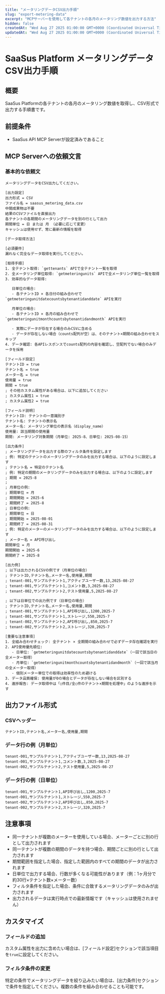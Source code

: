 ```yaml
---
title: "メータリングデータCSV出力手順"
slug: "export-metering-data"
excerpt: "MCPサーバーを使用して各テナントの各月のメータリング数値を出力する方法"
hidden: false
createdAt: "Wed Aug 27 2025 01:00:00 GMT+0000 (Coordinated Universal Time)"
updatedAt: "Wed Aug 27 2025 01:00:00 GMT+0000 (Coordinated Universal Time)"
---
```


# SaaSus Platform メータリングデータCSV出力手順

## 概要
SaaSus Platformの各テナントの各月のメータリング数値を取得し、CSV形式で出力する手順書です。

## 前提条件
- SaaSus API MCP Serverが設定済みであること

## MCP Serverへの依頼文言

### 基本的な依頼文
```
メータリングデータをCSV出力してください。

[出力設定]
出力形式 = CSV
ファイル名 = saasus_metering_data.csv
中間成果物は不要
結果のCSVファイルを直接出力
各テナントの各期間のメータリングデータを別の行として出力
期間単位 = 日 または 月 （必要に応じて変更）
キャッシュは使用せず、常に最新の情報を取得

[データ取得方法]

[必須要件]
漏れなく完全なデータ取得を実行してください。

[取得手順]
1. 全テナント取得: `gettenants` APIで全テナント一覧を取得
2. 全メータリング単位取得: `getmeteringunits` APIで全メータリング単位一覧を取得
3. 効率的なデータ取得:
   
   日単位の場合:
   - 各テナントID × 各日付の組み合わせで `getmeteringunitdatecountsbytenantidanddate` APIを実行
   
   月単位の場合:
   - 各テナントID × 各月の組み合わせで `getmeteringunitmonthcountsbytenantidandmonth` APIを実行
   
   - 実際にデータが存在する場合のみCSVに含める
   - データが存在しない場合（counts配列が空）は、そのテナント×期間の組み合わせをスキップ
4. データ確認: 各APIレスポンスでcounts配列の内容を確認し、空配列でない場合のみデータを採用

[フィールド設定]
テナントID = true
テナント名 = true
メーター名 = true
使用量 = true
期間 = true
; その他カスタム属性がある場合は、以下に追加してください
; カスタム属性1 = true
; カスタム属性2 = true

[フィールド説明]
テナントID: テナントの一意識別子
テナント名: テナントの表示名
メーター名: メータリング単位の表示名（display_name）
使用量: 該当期間の使用量
期間: メータリング対象期間（月単位: 2025-8、日単位: 2025-08-15）

[出力条件]
; メータリングデータを出力する際のフィルタ条件を設定します
; 例: 特定のテナントのメータリングデータのみを出力する場合は、以下のように設定します
; テナント名 = 特定のテナント名
; 例: 特定の期間のメータリングデータのみを出力する場合は、以下のように設定します
; 期間 = 2025-8
;
; 月単位の例:
; 期間単位 = 月
; 期間開始 = 2025-6
; 期間終了 = 2025-8
; 日単位の例:
; 期間単位 = 日
; 期間開始 = 2025-08-01
; 期間終了 = 2025-08-31
; 例: 特定のメーターのメータリングデータのみを出力する場合は、以下のように設定します
; メーター名 = API呼び出し
期間単位 = 月
期間開始 = 2025-6
期間終了 = 2025-8

[出力例]
; 以下は出力されるCSVの例です（月単位の場合）
; テナントID,テナント名,メーター名,使用量,期間
; tenant-001,サンプルテナント1,アクティブユーザー数,13,2025-08-27
; tenant-001,サンプルテナント1,コメント数,3,2025-08-27
; tenant-002,サンプルテナント2,テスト使用量,5,2025-08-27

; 以下は日単位での出力例です（日単位の場合）
; テナントID,テナント名,メーター名,使用量,期間
; tenant-001,サンプルテナント1,API呼び出し,1200,2025-7
; tenant-001,サンプルテナント1,ストレージ,550,2025-7
; tenant-002,サンプルテナント2,API呼び出し,850,2025-7
; tenant-002,サンプルテナント2,ストレージ,320,2025-7

[重要な注意事項]
1. 全組み合わせチェック: 全テナント × 全期間の組み合わせで必ずデータ存在確認を実行
2. API使用優先順位: 
   - 日単位: `getmeteringunitdatecountsbytenantidanddate`（一回で該当日の全メーター取得）
   - 月単位: `getmeteringunitmonthcountsbytenantidandmonth`（一回で該当月の全メーター取得）
   - 個別メーター単位での取得は効率性のため避ける
3. データ品質確保: 使用量が0の場合とデータが存在しない場合を区別する
4. 進捗報告: データ取得中は「○件目/全○件のテナント×期間を処理中」のような進捗を示す
```

## 出力ファイル形式

### CSVヘッダー
```csv
テナントID,テナント名,メーター名,使用量,期間
```

### データ行の例（月単位）
```csv
tenant-001,サンプルテナント1,アクティブユーザー数,13,2025-08-27
tenant-001,サンプルテナント1,コメント数,3,2025-08-27
tenant-002,サンプルテナント2,テスト使用量,5,2025-08-27
```

### データ行の例（日単位）
```csv
tenant-001,サンプルテナント1,API呼び出し,1200,2025-7
tenant-001,サンプルテナント1,ストレージ,550,2025-7
tenant-002,サンプルテナント2,API呼び出し,850,2025-7
tenant-002,サンプルテナント2,ストレージ,320,2025-7
```



## 注意事項

- 同一テナントが複数のメーターを使用している場合、メーターごとに別の行として出力されます
- 同一テナントが複数の期間のデータを持つ場合、期間ごとに別の行として出力されます
- 期間範囲を指定した場合、指定した範囲内のすべての期間のデータが出力されます
- 日単位で出力する場合、行数が多くなる可能性があります（例：1ヶ月分で約30行×テナント数×メーター数）
- フィルタ条件を指定した場合、条件に合致するメータリングデータのみが出力されます
- 出力されるデータは実行時点での最新情報です（キャッシュは使用されません）

## カスタマイズ

### フィールドの追加
カスタム属性を出力に含めたい場合は、[フィールド設定]セクションで該当項目を`true`に設定してください。

### フィルタ条件の変更
特定の条件でメータリングデータを絞り込みたい場合は、[出力条件]セクションで条件を指定してください。複数の条件を組み合わせることも可能です。